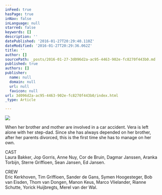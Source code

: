 ```yaml
---
inFeed: true
hasPage: true
inNav: false
inLanguage: null
starred: false
keywords: []
description: ''
datePublished: '2016-01-27T20:29:40.110Z'
dateModified: '2016-01-27T20:29:36.062Z'
title: ''
author: []
sourcePath: _posts/2016-01-27-3d096d2a-ac95-4463-902e-fc8270f443b0.md
published: true
authors: []
publisher:
  name: null
  domain: null
  url: null
  favicon: null
url: 3d096d2a-ac95-4463-902e-fc8270f443b0/index.html
_type: Article

---
```

![](https://the-grid-user-content.s3-us-west-2.amazonaws.com/5f009d44-e8e9-4a6d-9fa4-56a16d1fd711.jpg)

When her brother and mother are involved in a car accident. Vera is left alone with her step-dad. Since she has always depended on her brother, after her parents divorced, this is the first time she has to manage on her own.

CAST  
Laura Bakker, Jop Gorris, Anne Nuy, Cor de Bruin, Dagmar Janssen, Aranka Torbijn, Sterre Griffioen, Sean Jansen, Ed Jansen.

CREW  
Eric Kerkhoven, Tim Griffioen, Sander de Gans, Symen Hoogesteger, Bob van Eisden, Thom van Dongen, Manon Keus, Marco Vlielander, Rianne Schutte, Yorick Huijbregts, Merel van der Wal.